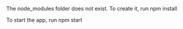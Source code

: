 

The node_modules folder does not exist. To create it, run
npm install


To start the app, run
npm start